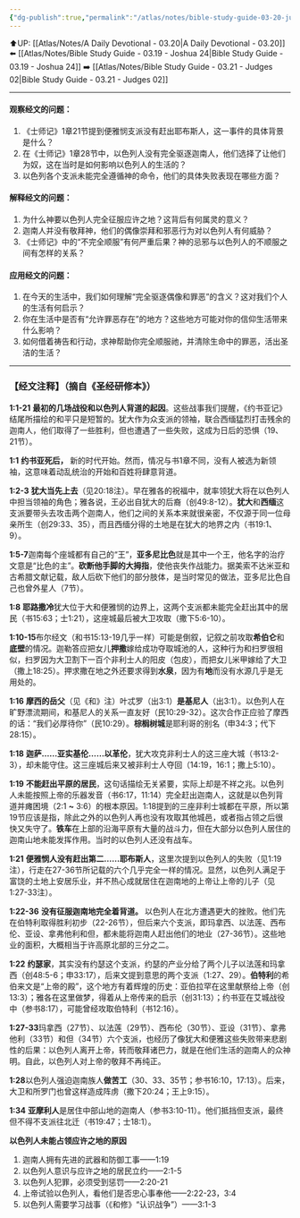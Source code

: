 ```yaml
---
{"dg-publish":true,"permalink":"/atlas/notes/bible-study-guide-03-20-judges-01/"}
---
```


⬆️UP: [[Atlas/Notes/A Daily Devotional - 03.20\|A Daily Devotional - 03.20]]
⬅️ [[Atlas/Notes/Bible Study Guide - 03.19 - Joshua 24\|Bible Study Guide - 03.19 - Joshua 24]]
➡️ [[Atlas/Notes/Bible Study Guide - 03.21 - Judges 02\|Bible Study Guide - 03.21 - Judges 02]] 

---

#### 观察经文的问题：

1. 《士师记》1章21节提到便雅悯支派没有赶出耶布斯人，这一事件的具体背景是什么？  
2. 在《士师记》1章28节中，以色列人没有完全驱逐迦南人，他们选择了让他们为奴，这在当时是如何影响以色列人的生活的？  
3. 以色列各个支派未能完全遵循神的命令，他们的具体失败表现在哪些方面？

#### 解释经文的问题：

1. 为什么神要以色列人完全征服应许之地？这背后有何属灵的意义？  
2. 迦南人并没有敬拜神，他们的偶像崇拜和邪恶行为对以色列人有何威胁？  
3. 《士师记》中的“不完全顺服”有何严重后果？神的忌邪与以色列人的不顺服之间有怎样的关系？

#### 应用经文的问题：

1. 在今天的生活中，我们如何理解“完全驱逐偶像和罪恶”的含义？这对我们个人的生活有何启示？  
2. 你在生活中是否有“允许罪恶存在”的地方？这些地方可能对你的信仰生活带来什么影响？  
3. 如何借着祷告和行动，求神帮助你完全顺服祂，并清除生命中的罪恶，活出圣洁的生活？

---
### 【经文注释】（摘自《圣经研修本》）

**1:1-21** **最初的几场战役和以色列人背道的起因**。这些战事我们提醒，《约书亚记》结尾所描绘的和平只是短暂的。犹大作为众支派的领袖，联合西缅猛烈打击残余的迦南人，他们取得了一些胜利，但也遭遇了一些失败，这成为日后的恐惧（19、21节）。

**1:1** **约书亚死后，** 新的时代开始。然而，情况与书1章不同，没有人被选为新领袖，这意味着动乱统治的开始和百姓将肆意背道。

**1:2-3** **犹大当先上去**（见20:18注）。早在雅各的祝福中，就率领犹大将在以色列人中担当领袖的角色；雅各说，王必出自犹大的后裔（创49:8-12）。**犹大**和**西缅**这支派要带头去攻击两个迦南人，他们之间的关系本来就很亲密，不仅源于同一位母亲所生（创29:33、35），而且西缅分得的土地是在犹大的地界之内（书19:1、9）。

**1:5-7**迦南每个座城都有自己的“王”，**亚多尼比色**就是其中一个王，他名字的治疗文意是“比色的主”。**砍断他手脚的大拇指**，使他丧失作战能力。据美索不达米亚和古希腊文献记载，敌人后砍下他们的部分肢体，是当时常见的做法，亚多尼比色自己也曾外星人（7节）。

**1:8** **耶路撒冷**犹大位于大和便雅悯的边界上，这两个支派都未能完全赶出其中的居民（书15:63；士1:21），这座城最后被大卫攻取（撒下5:6-10）。

**1:10-15**布尔经文（和书15:13-19几乎一样）可能是倒叙，记叙之前攻取**希伯仑**和**底壁**的情况。迦勒答应把女儿**押撒**嫁给成功夺取城池的人，这种行为和扫罗很相似，扫罗因为大卫割下一百个非利士人的阳皮（包皮），而把女儿米甲嫁给了大卫（撒上18:25）。押求撒在地之外还要求得到**水泉**，因为有**地**而没有水源几乎是无用处的。

**1:16** **摩西的岳父**（见《和》注）叶忒罗（出3:1）**是基尼人**（出3:1）。以色列人在旷野漂流期间，和基尼人的关系一直友好（民10:29-32）。这次合作正应验了摩西的话：“我们必厚待你”（民10:29）。**棕榈树城**是耶利哥的别名（申34:3；代下28:15）。

**1:18** **迦萨……亚实基伦……以革伦**，犹大攻克非利士人的这三座大城（书13:2-3），却未能守住。这三座城后来又被非利士人夺回（14:19，16:1；撒上5:10）。

**1:19** **不能赶出平原的居民**，这句话描绘无关紧要，实际上却是不祥之兆。以色列人未能按照上帝的乐器发音（书6:17，11:14）完全赶出迦南人，这就是以色列背道并瘫困境（2:1 **~** 3:6）的根本原因。1:18提到的三座非利士城都在平原，所以第19节应该是指，除此之外的以色列人再也没有攻取其他城邑，或者指占领之后很快又失守了。**铁车**在上部的沿海平原有大量的战斗力，但在大部分以色列人居住的迦南山地未能发挥作用。当时的以色列人还没有战车。

**1:21** **便雅悯人没有赶出第二……耶布斯人**，这里次提到以色列人的失败（见1:19注），行走在27-36节所记载的六个几乎完全一样的情况。显然，以色列人满足于富饶的土地上安居乐业，并不热心成就居住在迦南地的上帝让上帝的儿子（见1:27-33注）。

**1:22-36** **没有征服迦南地完全着背道。** 以色列人在北方遭遇更大的挫败。他们先在伯特利取得胜利初步（22-26节），但后来六个支派，即玛拿西、以法莲、西布伦、亚设、拿弗他利和但，都未能将迦南人赶出他们的地业（27-36节）。这些地业的面积，大概相当于许高原北部的三分之二。

**1:22** **约瑟家**，其实没有约瑟这个支派，约瑟的产业分给了两个儿子以法莲和玛拿西（创48:5-6；申33:17），后来文提到意思的两个支派（1:27、29）。**伯特利**的希伯来文是“上帝的殿”，这个地方有着辉煌的历史：亚伯拉罕在这里献祭给上帝（创13:3）；雅各在这里做梦，得着从上帝传来的启示（创31:13）；约书亚在艾城战役中（参书8:17），可能曾经攻取伯特利（书12:16）。

**1:27-33**玛拿西（27节）、以法莲（29节）、西布伦（30节）、亚设（31节）、拿弗他利（33节）和但（34节）六个支派，也经历了像犹大和便雅这些失败带来悲剧性的后果：以色列人离开上帝，转而敬拜诸巴力，就是在他们生活的迦南人的众神明。自此，以色列人对上帝的敬拜不再纯正。

**1:28**以色列人强迫迦南族人**做苦工**（30、33、35节；参书16:10，17:13）。后来，大卫和所罗门也曾这样造成阵虏（撒下20:24；王上9:15）。

**1:34** **亚摩利人**是居住中部山地的迦南人（参书3:10-11）。他们抵挡但支派，最终但不得不支派往北迁（书19:47；士18:1）。

**以色列人未能占领应许之地的原因**

1. 迦南人拥有先进的武器和防御工事——1:19
2. 以色列人意识与应许之地的居民立约——2:1-5
3. 以色列人犯罪，必须受到惩罚——2:20-21
4. 上帝试验以色列人，看他们是否忠心事奉他——2:22-23，3:4
5. 以色列人需要学习战事（《和修》“认识战争”）——3:1-3